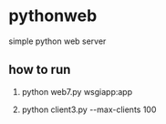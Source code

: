 # pythonweb
simple python web server


## how to run

1.  python web7.py wsgiapp:app 

2.  python client3.py --max-clients 100